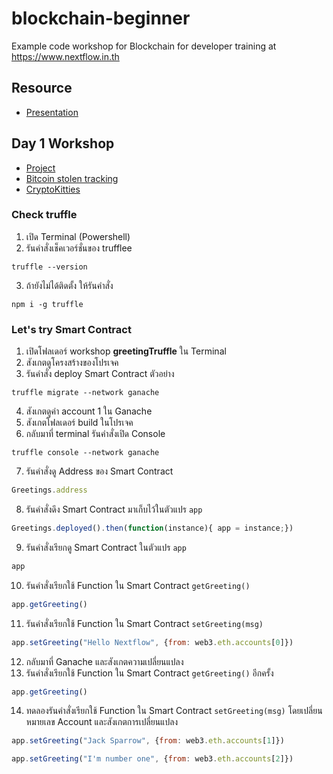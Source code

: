 # blockchain-beginner
Example code workshop for Blockchain for developer training at https://www.nextflow.in.th

## Resource

- [Presentation](https://www.dropbox.com/s/kzoa891iv5dedif/Blockchain%20for%20Developer.pdf?dl=0)

## Day 1 Workshop

- [Project](https://www.dropbox.com/s/scnhm7qse3uxl6v/greetingTruffle.zip?dl=0)
- [Bitcoin stolen tracking](https://www.reddit.com/r/Bitcoin/comments/5vr8xg/confirmed_120000_bitcoins_from_the_bitfinex_hack/de4e4nf/)
- [CryptoKitties](https://www.cryptokitties.co/)

### Check truffle

1. เปิด Terminal (Powershell) 
2. รันคำสั่งเช็คเวอร์ชั่นของ trufflee

```pwsh
truffle --version
```

3. ถ้ายังไม่ได้ติดตั้ง ให้รันคำสั่ง

```pwsh
npm i -g truffle
```

### Let's try Smart Contract

1. เปิดโฟลเดอร์ workshop **greetingTruffle** ใน Terminal
2. สังเกตดูโครงสร้างของโปรเจค
3. รันคำสั่ง deploy Smart Contract ตัวอย่าง


```pwsh
truffle migrate --network ganache
```

4. สังเกตดูค่า account 1 ใน Ganache 
5. สังเกตโฟลเดอร์ build ในโปรเจค
6. กลับมาที่ terminal รันคำสั่งเปิด Console 

```pwsh
truffle console --network ganache
```

7. รันคำสั่งดู Address ของ Smart Contract 

```js
Greetings.address
```

8. รันคำสั่งดึง Smart Contract มาเก็บไว้ในตัวแปร `app`

```js
Greetings.deployed().then(function(instance){ app = instance;})
```

9. รันคำสั่งเรียกดู Smart Contract ในตัวแปร `app`

```js
app
```

10. รันคำสั่งเรียกใช้ Function ใน Smart Contract `getGreeting()`

```js
app.getGreeting()
```

11. รันคำสั่งเรียกใช้ Function ใน Smart Contract `setGreeting(msg)`

```js
app.setGreeting("Hello Nextflow", {from: web3.eth.accounts[0]})
```


12. กลับมาที่ Ganache และสังเกตความเปลี่ยนแปลง
13. รันคำสั่งเรียกใช้ Function ใน Smart Contract `getGreeting()` อีกครั้ง

```js
app.getGreeting()
```

14. ทดลองรันคำสั่งเรียกใช้ Function ใน Smart Contract `setGreeting(msg)` โดยเปลี่ยนหมายเลข Account และสังเกตการเปลี่ยนแปลง

```js
app.setGreeting("Jack Sparrow", {from: web3.eth.accounts[1]})

app.setGreeting("I'm number one", {from: web3.eth.accounts[2]})
```

